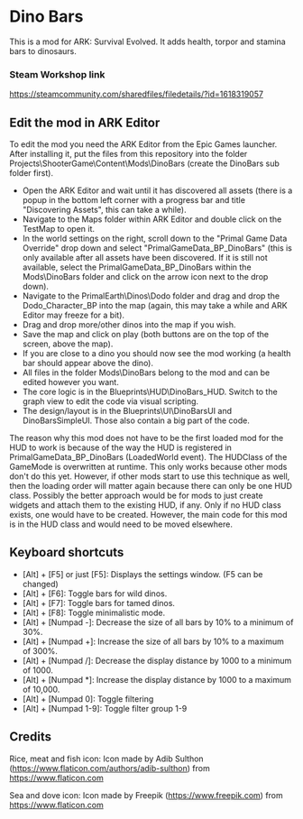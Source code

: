# Dino Bars
This is a mod for ARK: Survival Evolved. It adds health, torpor and stamina bars to dinosaurs.

### Steam Workshop link
https://steamcommunity.com/sharedfiles/filedetails/?id=1618319057

## Edit the mod in ARK Editor
To edit the mod you need the ARK Editor from the Epic Games launcher.
After installing it, put the files from this repository into the folder Projects\ShooterGame\Content\Mods\DinoBars (create the DinoBars sub folder first).

- Open the ARK Editor and wait until it has discovered all assets (there is a popup in the bottom left corner with a progress bar and title "Discovering Assets", this can take a while).
- Navigate to the Maps folder within ARK Editor and double click on the TestMap to open it.
- In the world settings on the right, scroll down to the "Primal Game Data Override" drop down and select "PrimalGameData_BP_DinoBars" (this is only available after all assets have been discovered. If it is still not available, select the PrimalGameData_BP_DinoBars within the Mods\DinoBars folder and click on the arrow icon next to the drop down).
- Navigate to the PrimalEarth\Dinos\Dodo folder and drag and drop the Dodo_Character_BP into the map (again, this may take a while and ARK Editor may freeze for a bit).
- Drag and drop more/other dinos into the map if you wish.
- Save the map and click on play (both buttons are on the top of the screen, above the map).
- If you are close to a dino you should now see the mod working (a health bar should appear above the dino).
- All files in the folder Mods\DinoBars belong to the mod and can be edited however you want.
- The core logic is in the Blueprints\HUD\DinoBars_HUD. Switch to the graph view to edit the code via visual scripting.
- The design/layout is in the Blueprints\UI\DinoBarsUI and DinoBarsSimpleUI. Those also contain a big part of the code.

The reason why this mod does not have to be the first loaded mod for the HUD to work is because of the way the HUD is registered in PrimalGameData_BP_DinoBars (LoadedWorld event). The HUDClass of the GameMode is overwritten at runtime. This only works because other mods don't do this yet. However, if other mods start to use this technique as well, then the loading order will matter again because there can only be one HUD class. Possibly the better approach would be for mods to just create widgets and attach them to the existing HUD, if any. Only if no HUD class exists, one would have to be created. However, the main code for this mod is in the HUD class and would need to be moved elsewhere.

## Keyboard shortcuts
- [Alt] + [F5] or just [F5]: Displays the settings window. (F5 can be changed)
- [Alt] + [F6]: Toggle bars for wild dinos.
- [Alt] + [F7]: Toggle bars for tamed dinos.
- [Alt] + [F8]: Toggle minimalistic mode.
- [Alt] + [Numpad -]: Decrease the size of all bars by 10% to a minimum of 30%.
- [Alt] + [Numpad +]: Increase the size of all bars by 10% to a maximum of 300%.
- [Alt] + [Numpad /]: Decrease the display distance by 1000 to a minimum of 1000.
- [Alt] + [Numpad *]: Increase the display distance by 1000 to a maximum of 10,000.
- [Alt] + [Numpad 0]: Toggle filtering
- [Alt] + [Numpad 1-9]: Toggle filter group 1-9

## Credits
Rice, meat and fish icon:
Icon made by Adib Sulthon (https://www.flaticon.com/authors/adib-sulthon) from https://www.flaticon.com

Sea and dove icon:
Icon made by Freepik (https://www.freepik.com) from https://www.flaticon.com
